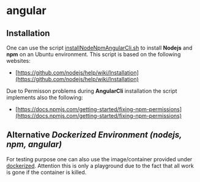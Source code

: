 # angular

## Installation
One can use the script [installNodeNpmAngularCli.sh](https://github.com/PaulsAgileIndex/angular/blob/master/installNodeNpmAngularCli.sh) to install **Nodejs** and **npm** on an Ubuntu environment. This script is based on the following websites:
 - [https://github.com/nodejs/help/wiki/Installation](https://github.com/nodejs/help/wiki/Installation)

Due to Permisson problems during **AngularCli** installation the script implements also the following:
 - [https://docs.npmjs.com/getting-started/fixing-npm-permissions](https://docs.npmjs.com/getting-started/fixing-npm-permissions)


## Alternative *Dockerized Environment (nodejs, npm, angular)*
For testing purpose one can also use the image/container provided under [dockerized](https://github.com/PaulsAgileIndex/angular/tree/master/dockerized). Attention this is only a playground due to the fact that all work is gone if the container is killed.
 
